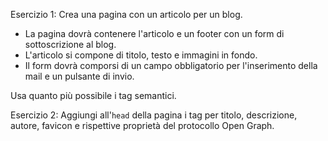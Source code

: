 Esercizio 1:
Crea una pagina con un articolo per un blog.
 - La pagina dovrà contenere l'articolo e un footer con un form di sottoscrizione al blog. 
 - L'articolo si compone di titolo, testo e immagini in fondo.
 - Il form dovrà comporsi di un campo obbligatorio per l'inserimento della mail e un pulsante di invio. 

 
Usa quanto più possibile i tag semantici.

Esercizio 2:
Aggiungi all'`head` della pagina i tag per titolo, descrizione, autore, favicon e rispettive proprietà del protocollo Open Graph.